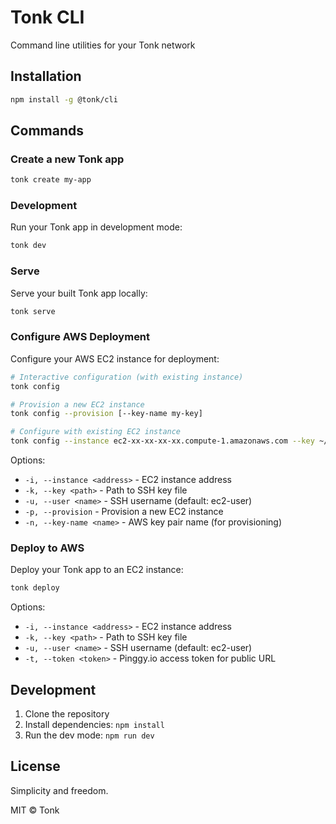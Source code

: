 # Tonk CLI

Command line utilities for your Tonk network 

## Installation

```bash
npm install -g @tonk/cli
```

## Commands

### Create a new Tonk app

```bash
tonk create my-app
```

### Development

Run your Tonk app in development mode:

```bash
tonk dev
```

### Serve

Serve your built Tonk app locally:

```bash
tonk serve
```

### Configure AWS Deployment

Configure your AWS EC2 instance for deployment:

```bash
# Interactive configuration (with existing instance)
tonk config

# Provision a new EC2 instance
tonk config --provision [--key-name my-key]

# Configure with existing EC2 instance
tonk config --instance ec2-xx-xx-xx-xx.compute-1.amazonaws.com --key ~/path/to/key.pem
```

Options:
- `-i, --instance <address>` - EC2 instance address
- `-k, --key <path>` - Path to SSH key file
- `-u, --user <name>` - SSH username (default: ec2-user)
- `-p, --provision` - Provision a new EC2 instance
- `-n, --key-name <name>` - AWS key pair name (for provisioning)

### Deploy to AWS

Deploy your Tonk app to an EC2 instance:

```bash
tonk deploy
```

Options:
- `-i, --instance <address>` - EC2 instance address
- `-k, --key <path>` - Path to SSH key file
- `-u, --user <name>` - SSH username (default: ec2-user)
- `-t, --token <token>` - Pinggy.io access token for public URL

## Development

1. Clone the repository
2. Install dependencies: `npm install`
4. Run the dev mode: `npm run dev`

## License

Simplicity and freedom.

MIT © Tonk
